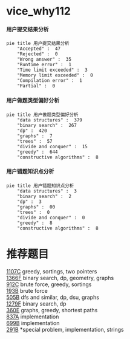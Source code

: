 # vice_why112

<!-- tabs:start -->



#### **用户提交结果分析**

```mermaid
pie title 用户提交结果分析
    "Accepted" :  47
    "Rejected" :  0
    "Wrong answer" :  35
    "Runtime error" :  1
    "Time limit exceeded" :  3
    "Memory limit exceeded" :  0
    "Compilation error" :  1
    "Partial" :  0
```

#### **用户做题类型偏好分析**

```mermaid
pie title 用户做题类型偏好分析
    "data structures" :  379
    "binary search" :  267
    "dp" :  420
    "graphs" :  7
    "trees" :  57
    "divide and conquer" :  15
    "greedy" :  644
    "constructive algorithms" :  8
```
#### **用户错题知识点分析**

```mermaid
pie title 用户错题知识点分析
    "data structures" :  3
    "binary search" :  2
    "dp" :  3
    "graphs" :  00
    "trees" :  0
    "divide and conquer" :  0
    "greedy" :  8
    "constructive algorithms" :  8
```



<!-- tabs:end -->
# 推荐题目
[1107C](https://codeforces.com/contest/1107/problem/C)		greedy,
                        sortings,
                        two pointers		  
[1366F](https://codeforces.com/contest/1366/problem/F)		binary search,
                        dp,
                        geometry,
                        graphs		  
[912C](https://codeforces.com/contest/912/problem/C)		brute force,
                        greedy,
                        sortings		  
[193B](https://codeforces.com/contest/193/problem/B)		brute force		  
[505B](https://codeforces.com/contest/505/problem/B)		dfs and similar,
                        dp,
                        dsu,
                        graphs		  
[1279F](https://codeforces.com/contest/1279/problem/F)		binary search,
                        dp		  
[360E](https://codeforces.com/contest/360/problem/E)		graphs,
                        greedy,
                        shortest paths		  
[837A](https://codeforces.com/contest/837/problem/A)		implementation		  
[699B](https://codeforces.com/contest/699/problem/B)		implementation		  
[291B](https://codeforces.com/contest/291/problem/B)		*special problem,
                        implementation,
                        strings		  
